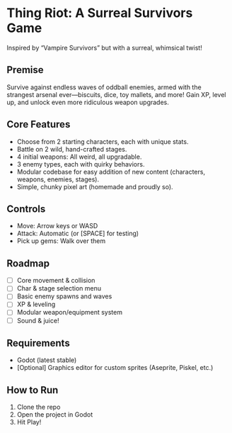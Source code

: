 # Thing Riot: A Surreal Survivors Game

Inspired by “Vampire Survivors” but with a surreal, whimsical twist!

## Premise

Survive against endless waves of oddball enemies, armed with the strangest arsenal ever—biscuits, dice, toy mallets, and more! Gain XP, level up, and unlock even more ridiculous weapon upgrades.

## Core Features

- Choose from 2 starting characters, each with unique stats.
- Battle on 2 wild, hand-crafted stages.
- 4 initial weapons: All weird, all upgradable.
- 3 enemy types, each with quirky behaviors.
- Modular codebase for easy addition of new content (characters, weapons, enemies, stages).
- Simple, chunky pixel art (homemade and proudly so).

## Controls

- Move: Arrow keys or WASD
- Attack: Automatic (or [SPACE] for testing)
- Pick up gems: Walk over them

## Roadmap

- [ ] Core movement & collision
- [ ] Char & stage selection menu
- [ ] Basic enemy spawns and waves
- [ ] XP & leveling
- [ ] Modular weapon/equipment system
- [ ] Sound & juice!

## Requirements

- Godot (latest stable)
- [Optional] Graphics editor for custom sprites (Aseprite, Piskel, etc.)

## How to Run

1. Clone the repo
2. Open the project in Godot
3. Hit Play!

